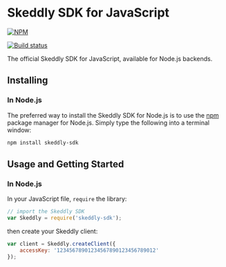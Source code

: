 # Skeddly SDK for JavaScript

[![NPM](https://nodei.co/npm/skeddly-sdk.svg?downloads=true&downloadRank=true&stars=true)](https://nodei.co/npm/skeddly-sdk/)

[![Build status](https://ci.appveyor.com/api/projects/status/7kyj1hay3x46hb61?svg=true)](https://ci.appveyor.com/project/eleven41/skeddly-sdk-js)

The official Skeddly SDK for JavaScript, available for Node.js backends.

## Installing

### In Node.js

The preferred way to install the Skeddly SDK for Node.js is to use the
[npm](http://npmjs.org) package manager for Node.js. Simply type the following
into a terminal window:

```sh
npm install skeddly-sdk
```

## Usage and Getting Started

### In Node.js

In your JavaScript file, `require` the library:

```javascript
// import the Skeddly SDK
var Skeddly = require('skeddly-sdk');
```

then create your Skeddly client:

```javascript
var client = Skeddly.createClient({
    accessKey: '12345678901234567890123456789012'
});
```